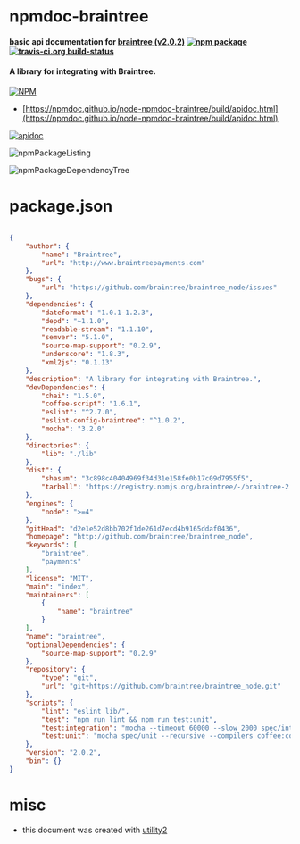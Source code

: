 # npmdoc-braintree

#### basic api documentation for  [braintree (v2.0.2)](http://github.com/braintree/braintree_node)  [![npm package](https://img.shields.io/npm/v/npmdoc-braintree.svg?style=flat-square)](https://www.npmjs.org/package/npmdoc-braintree) [![travis-ci.org build-status](https://api.travis-ci.org/npmdoc/node-npmdoc-braintree.svg)](https://travis-ci.org/npmdoc/node-npmdoc-braintree)

#### A library for integrating with Braintree.

[![NPM](https://nodei.co/npm/braintree.png?downloads=true&downloadRank=true&stars=true)](https://www.npmjs.com/package/braintree)

- [https://npmdoc.github.io/node-npmdoc-braintree/build/apidoc.html](https://npmdoc.github.io/node-npmdoc-braintree/build/apidoc.html)

[![apidoc](https://npmdoc.github.io/node-npmdoc-braintree/build/screenCapture.buildCi.browser.%252Ftmp%252Fbuild%252Fapidoc.html.png)](https://npmdoc.github.io/node-npmdoc-braintree/build/apidoc.html)

![npmPackageListing](https://npmdoc.github.io/node-npmdoc-braintree/build/screenCapture.npmPackageListing.svg)

![npmPackageDependencyTree](https://npmdoc.github.io/node-npmdoc-braintree/build/screenCapture.npmPackageDependencyTree.svg)



# package.json

```json

{
    "author": {
        "name": "Braintree",
        "url": "http://www.braintreepayments.com"
    },
    "bugs": {
        "url": "https://github.com/braintree/braintree_node/issues"
    },
    "dependencies": {
        "dateformat": "1.0.1-1.2.3",
        "depd": "~1.1.0",
        "readable-stream": "1.1.10",
        "semver": "5.1.0",
        "source-map-support": "0.2.9",
        "underscore": "1.8.3",
        "xml2js": "0.1.13"
    },
    "description": "A library for integrating with Braintree.",
    "devDependencies": {
        "chai": "1.5.0",
        "coffee-script": "1.6.1",
        "eslint": "^2.7.0",
        "eslint-config-braintree": "^1.0.2",
        "mocha": "3.2.0"
    },
    "directories": {
        "lib": "./lib"
    },
    "dist": {
        "shasum": "3c898c40404969f34d31e158fe0b17c09d7955f5",
        "tarball": "https://registry.npmjs.org/braintree/-/braintree-2.0.2.tgz"
    },
    "engines": {
        "node": ">=4"
    },
    "gitHead": "d2e1e52d8bb702f1de261d7ecd4b9165ddaf0436",
    "homepage": "http://github.com/braintree/braintree_node",
    "keywords": [
        "braintree",
        "payments"
    ],
    "license": "MIT",
    "main": "index",
    "maintainers": [
        {
            "name": "braintree"
        }
    ],
    "name": "braintree",
    "optionalDependencies": {
        "source-map-support": "0.2.9"
    },
    "repository": {
        "type": "git",
        "url": "git+https://github.com/braintree/braintree_node.git"
    },
    "scripts": {
        "lint": "eslint lib/",
        "test": "npm run lint && npm run test:unit",
        "test:integration": "mocha --timeout 60000 --slow 2000 spec/integration --recursive --compilers coffee:coffee-script",
        "test:unit": "mocha spec/unit --recursive --compilers coffee:coffee-script"
    },
    "version": "2.0.2",
    "bin": {}
}
```



# misc
- this document was created with [utility2](https://github.com/kaizhu256/node-utility2)
